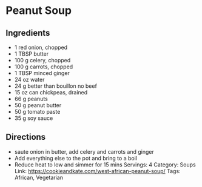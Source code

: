# Peanut Soup
## Ingredients
- 1 red onion, chopped
- 1 TBSP butter
- 100 g celery, chopped
- 100 g carrots, chopped
- 1 TBSP minced ginger
- 24 oz water
- 24 g better than bouillon no beef
- 15 oz can chickpeas, drained
- 66 g peanuts
- 50 g peanut butter
- 50 g tomato paste
- 35 g soy sauce
## Directions
- saute onion in butter, add celery and carrots and ginger
- Add everything else to the pot and bring to a boil
- Reduce heat to low and simmer for 15 mins
Servings: 4
Category: Soups
Link: https://cookieandkate.com/west-african-peanut-soup/
Tags: African, Vegetarian

